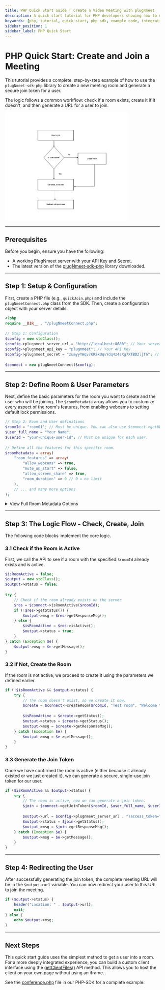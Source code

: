 ```yaml
---
title: PHP Quick Start Guide | Create a Video Meeting with plugNmeet
description: A quick start tutorial for PHP developers showing how to use the plugNmeet PHP SDK to create and join a secure video conference room in minutes.
keywords: [php, tutorial, quick start, php sdk, example code, integration, webrtc php, video api php]
sidebar_position: 1
sidebar_label: PHP Quick Start
---
```


# PHP Quick Start: Create and Join a Meeting

This tutorial provides a complete, step-by-step example of how to use the `plugNmeet-sdk-php` library to create a new meeting room and generate a secure join token for a user.

The logic follows a common workflow: check if a room exists, create it if it doesn't, and then generate a URL for a user to join.

<img src="/img/tutorials/quick_join_flow.png" width="400" alt="Quick Join Logic Flow" loading="lazy"/>

---

## Prerequisites

Before you begin, ensure you have the following:

- A working PlugNmeet server with your API Key and Secret.
- The latest version of the [plugNmeet-sdk-php](https://github.com/mynaparrot/plugNmeet-sdk-php/releases) library downloaded.

---

## Step 1: Setup & Configuration

First, create a PHP file (e.g., `quickJoin.php`) and include the `plugNmeetConnect.php` class from the SDK. Then, create a configuration object with your server details.

```php
<?php
require __DIR__ . "/plugNmeetConnect.php";

// Step 1: Configuration
$config = new stdClass();
$config->plugnmeet_server_url = "http://localhost:8080"; // Your server URL
$config->plugnmeet_api_key = "plugnmeet"; // Your API Key
$config->plugnmeet_secret = "zumyyYWqv7KR2kUqvYdq4z4sXg7XTBD2ljT6"; // Your API Secret

$connect = new plugNmeetConnect($config);
```

---

## Step 2: Define Room & User Parameters

Next, define the basic parameters for the room you want to create and the user who will be joining. The `$roomMetadata` array allows you to customize every aspect of the room's features, from enabling webcams to setting default lock permissions.

```php
// Step 2: Room and User definitions
$roomId = "room01"; // Must be unique. You can also use $connect->getUUID();
$user_full_name = "Your Name";
$userId = "your-unique-user-id"; // Must be unique for each user.

// Define all the features for this specific room.
$roomMetadata = array(
    "room_features" => array(
        "allow_webcams" => true,
        "mute_on_start" => false,
        "allow_screen_share" => true,
        "room_duration" => 0 // 0 = no limit
    ),
    // ... and many more options
);
```

<details>
<summary>View Full Room Metadata Options</summary>

```php
$roomMetadata = array(
    "room_features" => array(
        "allow_webcams" => true,
        "mute_on_start" => false,
        "allow_screen_share" => true,
        "allow_rtmp" => true,
        "allow_view_other_webcams" => true,
        "allow_view_other_users_list" => true,
        "admin_only_webcams" => false,
        "enable_analytics" => true,
        "allow_virtual_bg" => true,
        "allow_raise_hand" => true,
        "room_duration" => 0 // in minutes. 0 = no limit/unlimited
    ),
    "recording_features" => array(
        "is_allow" => true,
        "is_allow_cloud" => true,
        "is_allow_local" => true,
        "enable_auto_cloud_recording" => false
    ),
    "chat_features" => array(
        "allow_chat" => true,
        "allow_file_upload" => true
    ),
    "shared_note_pad_features" => array(
        "allowed_shared_note_pad" => true
    ),
    "whiteboard_features" => array(
        "allowed_whiteboard" => true,
        //"preload_file" => "https://mydomain.com/text_book.pdf"
    ),
    "external_media_player_features" => array(
        "allowed_external_media_player" => true
    ),
    "waiting_room_features" => array(
        "is_active" => false,
    ),
    "breakout_room_features" => array(
        "is_allow" => true,
        "allowed_number_rooms" => 2
    ),
    "display_external_link_features" => array(
        "is_allow" => true,
    ),
    "ingress_features" => array(
        "is_allow" => true,
    ),
    "speech_to_text_translation_features" => array(
        "is_allow" => true,
        "is_allow_translation" => true,
    ),
    "end_to_end_encryption_features" => array(
        "is_enabled" => false,
    ),
    "default_lock_settings" => array(
        "lock_microphone" => false,
        "lock_webcam" => false,
        "lock_screen_sharing" => true,
        "lock_whiteboard" => true,
        "lock_shared_notepad" => true,
        "lock_chat" => false,
        "lock_chat_send_message" => false,
        "lock_chat_file_share" => false,
        "lock_private_chat" => false // user can always send private message to moderator
    )
);
```

</details>

---

## Step 3: The Logic Flow - Check, Create, Join

The following code blocks implement the core logic.

### 3.1 Check if the Room is Active

First, we call the API to see if a room with the specified `$roomId` already exists and is active.

```php
$isRoomActive = false;
$output = new stdClass();
$output->status = false;

try {
    // Check if the room already exists on the server
    $res = $connect->isRoomActive($roomId);
    if (!$res->getStatus()) {
        $output->msg = $res->getResponseMsg();
    } else {
        $isRoomActive = $res->isActive();
        $output->status = true;
    }
} catch (Exception $e) {
    $output->msg = $e->getMessage();
}
```

### 3.2 If Not, Create the Room

If the room is not active, we proceed to create it using the parameters we defined earlier.

```php
if (!$isRoomActive && $output->status) {
    try {
        // The room doesn't exist, so we create it now.
        $create = $connect->createRoom($roomId, "Test room", "Welcome to room", 0, "", $roomMetadata);

        $isRoomActive = $create->getStatus();
        $output->status = $create->getStatus();
        $output->msg = $create->getResponseMsg();
    } catch (Exception $e) {
        $output->msg = $e->getMessage();
    }
}
```

### 3.3 Generate the Join Token

Once we have confirmed the room is active (either because it already existed or we just created it), we can generate a secure, single-use join token for our user.

```php
if ($isRoomActive && $output->status) {
    try {
        // The room is active, now we can generate a join token.
        $join = $connect->getJoinToken($roomId, $user_full_name, $userId, true);

        $output->url = $config->plugnmeet_server_url . "?access_token=" . $join->getToken();
        $output->status = $join->getStatus();
        $output->msg = $join->getResponseMsg();
    } catch (Exception $e) {
        $output->msg = $e->getMessage();
    }
}
```

---

## Step 4: Redirecting the User

After successfully generating the join token, the complete meeting URL will be in the `$output->url` variable. You can now redirect your user to this URL to join the meeting.

```php
if ($output->status) {
    header("Location: " . $output->url);
    exit;
} else {
    echo $output->msg;
}
```

---

## Next Steps

This quick start guide uses the simplest method to get a user into a room. For a more deeply integrated experience, you can build a custom client interface using the [getClientFiles()](/docs/api/get-client-files) API method. This allows you to host the client on your own page without using an iframe.

See the [conference.php](https://github.com/mynaparrot/plugNmeet-sdk-php/blob/main/examples/conference.php) file in our PHP-SDK for a complete example.
